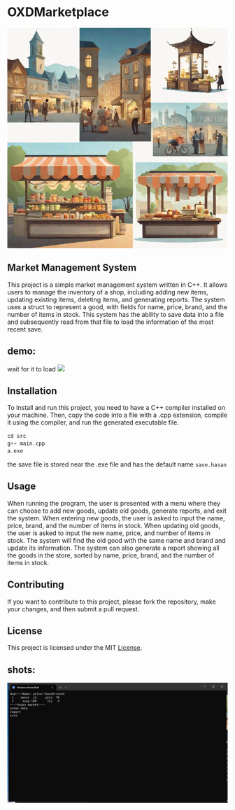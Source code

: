 # OXDMarketplace
![](shots/marketplace.jpg)

## Market Management System
This project is a simple market management system written in C++. It allows users to manage the inventory of a shop, including adding new items, updating existing items, deleting items, and generating reports. The system uses a struct to represent a good, with fields for name, price, brand, and the number of items in stock.
This system has the ability to save data into a file and subsequently read from that file to load the information of the most recent save.
## demo:
wait for it to load
![](shots/Rec%200017.gif)

## Installation
To Install and run this project, you need to have a C++ compiler installed on your machine. Then, copy the code into a file with a .cpp extension, compile it using the compiler, and run the generated executable file.
```c++
cd src
g++ main.cpp
a.exe
```
the save file is stored near the .exe file and has the default name `save.hasan`
## Usage
When running the program, the user is presented with a menu where they can choose to add new goods, update old goods, generate reports, and exit the system. When entering new goods, the user is asked to input the name, price, brand, and the number of items in stock. When updating old goods, the user is asked to input the new name, price, and number of items in stock. The system will find the old good with the same name and brand and update its information. The system can also generate a report showing all the goods in the store, sorted by name, price, brand, and the number of items in stock.

## Contributing
If you want to contribute to this project, please fork the repository, make your changes, and then submit a pull request.

## License
This project is licensed under the MIT [License](LICENCE).

## shots:
![](shots/Shot%200004.png)